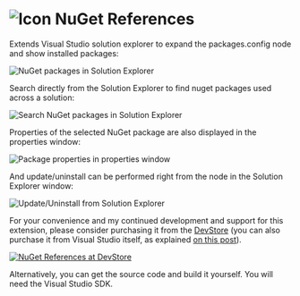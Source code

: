 ![Icon](https://raw.github.com/danielkzu/NuGetReferences/master/NuGetReferences/Resources/Extension.png) NuGet References
===============

Extends Visual Studio solution explorer to expand the packages.config node and show installed packages:

![NuGet packages in Solution Explorer](https://raw.github.com/danielkzu/NuGetReferences/master/Images/Nodes.png)

Search directly from the Solution Explorer to find nuget packages used across a solution:

![Search NuGet packages in Solution Explorer](https://raw.github.com/danielkzu/NuGetReferences/master/Images/Search.png)

Properties of the selected NuGet package are also displayed in the properties window:

![Package properties in properties window](https://raw.github.com/danielkzu/NuGetReferences/master/Images/Properties.png)

And update/uninstall can be performed right from the node in the Solution Explorer window:

![Update/Uninstall from Solution Explorer](https://raw.github.com/danielkzu/NuGetReferences/master/Images/Menus.png)

For your convenience and my continued development and support for this extension, please consider purchasing it from the [DevStore](http://kzu.to/187bMy8 "NuGet References at DevStore") (you can also purchase it from Visual Studio itself, as explained [on this post](http://kzu.to/1aa2E8J)).

[![NuGet References at DevStore](https://raw.github.com/danielkzu/NuGetReferences/master/Images/DevStore.png "NuGet References at DevStore")](http://kzu.to/187bMy8 "NuGet References at DevStore")

Alternatively, you can get the source code and build it yourself. You will need the Visual Studio SDK.

